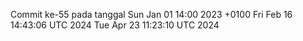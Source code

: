 Commit ke-55 pada tanggal Sun Jan 01 14:00 2023 +0100
Fri Feb 16 14:43:06 UTC 2024
Tue Apr 23 11:23:10 UTC 2024
